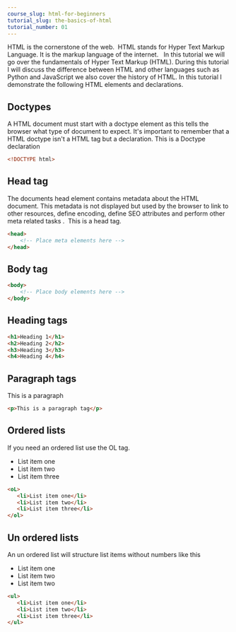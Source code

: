 ```yaml
---
course_slug: html-for-beginners
tutorial_slug: the-basics-of-html
tutorial_number: 01
---
```

HTML is the cornerstone of the web.  HTML stands for Hyper Text Markup Language. It is the markup language of the internet.  
In this tutorial we will go over the fundamentals of Hyper Text Markup (HTML). During this tutorial I will discuss the difference between HTML and other languages such as Python and JavaScript we also cover the history of HTML.
In this tutorial I demonstrate the following HTML elements and declarations.

## Doctypes

A HTML document must start with a doctype element as this tells the browser what type of document to expect. It's important to remember that a HTML doctype isn't a HTML tag but a declaration.
This is a Doctype declaration
```html
<!DOCTYPE html>
```

## Head tag

The documents head element contains metadata about the HTML document. This metadata is not displayed but used by the browser to link to other resources, define encoding, define SEO attributes and perform other meta related tasks . 
This is a head tag.
```html
<head>
    <!-- Place meta elements here -->
</head>
```

## Body tag
```html
<body>
    <!-- Place body elements here -->
</body>
```

## Heading tags

```html
<h1>Heading 1</h1>
<h2>Heading 2</h2>
<h3>Heading 3</h3>
<h4>Heading 4</h4>
```

## Paragraph tags
This is a paragraph

```html
<p>This is a paragraph tag</p>
```

## Ordered lists

If you need an ordered list use the OL tag.

- List item one
- List item two
- List item three

```html
<oL>
   <li>List item one</li>
   <li>List item two</li>
   <li>List item three</li>
</ol>
```

## Un ordered lists

An un ordered list will structure list items without numbers like this

* List item one
* List item two
* List item two

```html
<ul>
   <li>List item one</li>
   <li>List item two</li>
   <li>List item three</li>
</ul>
```

